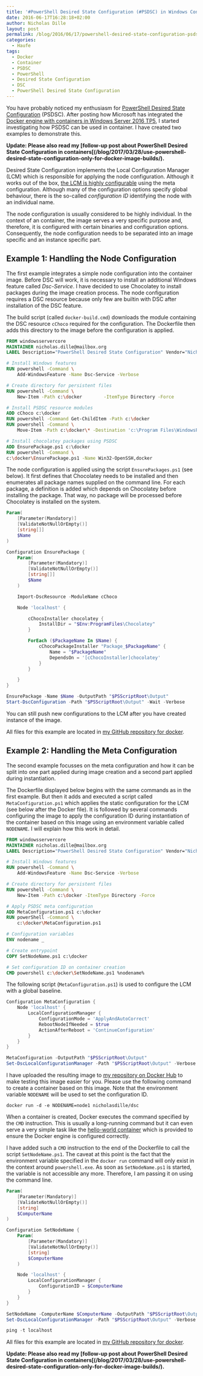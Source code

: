 ```yaml
---
title: '#PowerShell Desired State Configuration (#PSDSC) in Windows Containers using #Docker'
date: 2016-06-17T16:28:18+02:00
author: Nicholas Dille
layout: post
permalink: /blog/2016/06/17/powershell-desired-state-configuration-psdsc-in-windows-containers-using-docker/
categories:
  - Haufe
tags:
  - Docker
  - Container
  - PSDSC
  - PowerShell
  - Desired State Configuration
  - DSC
  - PowerShell Desired State Configuration
---
```

You have probably noticed my enthusiasm for [PowerShell Desired State Configuration](/blog/tags/#PSDSC) (PSDSC). After posting how Microsoft has integrated the [Docker engine with containers in Windows Server 2016 TP5](/blog/2016/06/08/build-ship-run-containers-with-windows-server-2016-tp5/), I started investigating how PSDSC can be used in container. I have created two examples to demonstrate this.<!--more-->

**Update: Please also read my [follow-up post about PowerShell Desired State Configuration in containers[(/blog/2017/03/28/use-powershell-desired-state-configuration-only-for-docker-image-builds/).**

Desired State Configuration implements the Local Configuration Manager (LCM) which is responsible for applying the node configuration. Although it works out of the box, [the LCM is highly configurable](https://msdn.microsoft.com/en-us/powershell/dsc/metaconfig) using the meta configuration. Although many of the configuration options specify global behaviour, there is the so-called *configuration ID* identifying the node with an individual name.

The node configuration is usually considered to be highly individual. In the context of an container, the image serves a very specific purpose and, therefore, it is configured with certain binaries and configuration options. Consequently, the node configuration needs to be separated into an image specific and an instance specific part.

## Example 1: Handling the Node Configuration

The first example integrates a simple node configuration into the container image. Before DSC will work, it is necessary to install an additional Windows feature called *Dsc-Service*. I have decided to use Chocolatey to install packages during the image creation process. The node configuration requires a DSC resource because only few are builtin with DSC after installation of the DSC feature.

The build script (called `docker-build.cmd`) downloads the module containing the DSC resource `cChoco` required for the configuration. The Dockerfile then adds this directory to the image before the configuration is applied.

```Dockerfile
FROM windowsservercore
MAINTAINER nicholas.dille@mailbox.org
LABEL Description="PowerShell Desired State Configuration" Vendor="Nicholas Dille" Version="0.1"

# Install Windows features
RUN powershell -Command \
    Add-WindowsFeature -Name Dsc-Service -Verbose

# Create directory for persistent files
RUN powershell -Command \
    New-Item -Path c:\docker        -ItemType Directory -Force

# Install PSDSC resource modules
ADD cChoco c:\docker
RUN powershell -Command Get-ChildItem -Path c:\docker
RUN powershell -Command \
    Move-Item -Path c:\docker\* -Destination 'c:\Program Files\WindowsPowerShell\Modules\cChoco' -Verbose -Force

# Install chocolatey packages using PSDSC
ADD EnsurePackage.ps1 c:\docker
RUN powershell -Command \
c:\docker\EnsurePackage.ps1 -Name Win32-OpenSSH,docker
```

The node configuration is applied using the script `EnsurePackages.ps1` (see below). It first defines that Chocolatey needs to be installed and then enumerates all package names supplied on the command line. For each package, a definition is added which depends on Chocolatey before installing the package. That way, no package will be processed before Chocolatey is installed on the system.

```powershell
Param(
    [Parameter(Mandatory)]
    [ValidateNotNullOrEmpty()]
    [string[]]
    $Name
)

Configuration EnsurePackage {
    Param(
        [Parameter(Mandatory)]
        [ValidateNotNullOrEmpty()]
        [string[]]
        $Name
    )

    Import-DscResource -ModuleName cChoco

    Node 'localhost' {

        cChocoInstaller chocolatey {
            InstallDir = "$Env:ProgramFiles\Chocolatey"
        }

        ForEach ($PackageName In $Name) {
            cChocoPackageInstaller "Package_$PackageName" {
                Name = "$PackageName"
                DependsOn = '[cChocoInstaller]chocolatey'
            }
        }

    }
}

EnsurePackage -Name $Name -OutputPath "$PSScriptRoot\Output"
Start-DscConfiguration -Path "$PSScriptRoot\Output" -Wait -Verbose
```

You can still push new configurations to the LCM after you have created instance of the image.

All files for this example are located in [my GitHub repository for docker](https://github.com/nicholasdille/docker/tree/master/dsc2).

## Example 2: Handling the Meta Configuration

The second example focusses on the meta configuration and how it can be split into one part applied during image creation and a second part applied during instantiation.

The Dockerfile displayed below begins with the same commands as in the first example. But then it adds and executed a script called `MetaConfiguration.ps1` which applies the static configuration for the LCM (see below after the Docker file). It is followed by several commands configuring the image to apply the configuration ID during instantiation of the container based on this image using an environment variable called `NODENAME`. I will explain how this work in detail.

```Dockerfile
FROM windowsservercore
MAINTAINER nicholas.dille@mailbox.org
LABEL Description="PowerShell Desired State Configuration" Vendor="Nicholas Dille" Version="0.1"

# Install Windows features
RUN powershell -Command \
    Add-WindowsFeature -Name Dsc-Service -Verbose

# Create directory for persistent files
RUN powershell -Command \
    New-Item -Path c:\docker -ItemType Directory -Force

# Apply PSDSC meta configuration
ADD MetaConfiguration.ps1 c:\docker
RUN powerShell -Command \
    c:\docker\MetaConfiguration.ps1

# Configuration variables
ENV nodename _

# Create entrypoint
COPY SetNodeName.ps1 c:\docker

# Set configuration ID on container creation
CMD powershell c:\docker\SetNodeName.ps1 %nodename%
```

The following script (`MetaConfiguration.ps1`) is used to configure the LCM with a global baseline.

```powershell
Configuration MetaConfiguration {
    Node 'localhost' {
        LocalConfigurationManager {
            ConfigurationMode = 'ApplyAndAutoCorrect'
            RebootNodeIfNeeded = $true
            ActionAfterReboot = 'ContinueConfiguration'
        }
    }
}

MetaConfiguration -OutputPath "$PSScriptRoot\Output"
Set-DscLocalConfigurationManager -Path "$PSScriptRoot\Output" -Verbose
```

I have uploaded the resulting image to [my repository on Docker Hub](https://hub.docker.com/r/nicholasdille/dsc/) to make testing this image easier for you. Please use the following command to create a container based on this image. Note that the environment variable `NODENAME` will be used to set the configuration ID.

```
docker run -d -e NODENAME=node1 nicholasdille/dsc
```

When a container is created, Docker executes the command specified by the `CMD` instruction. This is usually a long-running command but it can even serve a very simple task like the [hello-world container](https://hub.docker.com/_/hello-world/) which is provided to ensure the Docker engine is configured correctly.

I have added such a `CMD` instruction to the end of the Dockerfile to call the script `SetNodeName.ps1`. The caveat at this point is the fact that the environment variable specified in the `docker run` command will only exist in the context around `powershell.exe`. As soon as `SetNodeName.ps1` is started, the variable is not accessible any more. Therefore, I am passing it on using the command line.

```powershell
Param(
    [Parameter(Mandatory)]
    [ValidateNotNullOrEmpty()]
    [string]
    $ComputerName
)

Configuration SetNodeName {
    Param(
        [Parameter(Mandatory)]
        [ValidateNotNullOrEmpty()]
        [string]
        $ComputerName
    )

    Node 'localhost' {
        LocalConfigurationManager {
            ConfigurationID = $ComputerName
        }
    }
}

SetNodeName -ComputerName $ComputerName -OutputPath "$PSScriptRoot\Output"
Set-DscLocalConfigurationManager -Path "$PSScriptRoot\Output" -Verbose

ping -t localhost
```

All files for this example are located in [my GitHub repository for docker](https://github.com/nicholasdille/docker/tree/master/dsc).

**Update: Please also read my [follow-up post about PowerShell Desired State Configuration in containers[(/blog/2017/03/28/use-powershell-desired-state-configuration-only-for-docker-image-builds/).**
